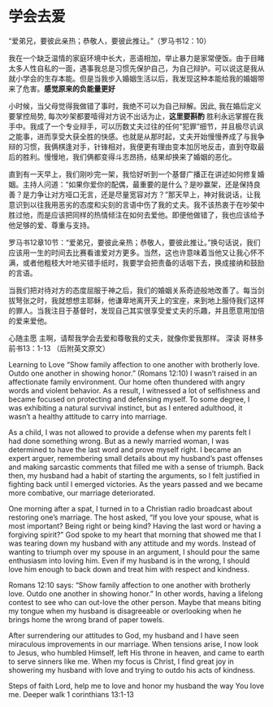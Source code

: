 # 学会去爱
“爱弟兄，要彼此亲热；恭敬人，要彼此推让。”（罗马书12：10）

我在一个缺乏温情的家庭环境中长大，恶语相加，举止暴力是家常便饭。由于目睹太多人性自私的一面，遇事我总是习惯先保护自己，为自己辩护。可以说这是我从就小学会的生存本能。但是当我步入婚姻生活以后，我发现这种本能给我的婚姻带来了危害。__感觉原来的负能量更好__


小时候，当父母觉得我做错了事时，我绝不可以为自己辩解。因此, 我在婚后定义要掌控局势, 每次吵架都要噎得对方说不出话为止，__这里要斟酌__ 胜利永远掌握在我手中。我成了一个专业辩手，可以历数丈夫过往的任何“犯罪”细节，并且极尽讥讽之能事，进而享受大获全胜的快感。也就是从那时起，丈夫开始慢慢养成了与我争辩的习惯，我俩棋逢对手，针锋相对，我便更有理由变本加厉地反击，直到夺取最后的胜利。慢慢地，我们俩都变得斗志昂扬，结果却换来了婚姻的恶化。

直到有一天早上，我们刚吵完一架，我恰好听到一个基督广播正在讲述如何修复婚姻。主持人问道：“如果你爱你的配偶，最重要的是什么？是吵赢架，还是保持良善？是力争让对方哑口无言，还是尽量宽容对方？”那天早上，神对我说话，让我意识到以往我用恶劣的态度和尖刻的言语中伤了我的丈夫。我不该热衷于在吵架中胜过他，而是应该把同样的热情倾注在如何去爱他。即便他做错了，我也应该给予他足够的爱、尊重与支持。

罗马书12章10节：“爱弟兄，要彼此亲热；恭敬人，要彼此推让。”换句话说，我们应该用一生的时间去比赛看谁爱对方更多。当然，这也许意味着当他又让我心怀不满，或者他粗枝大叶地买错手纸时，我要学会把责备的话咽下去，换成接纳和鼓励的言语。

当我们把对待对方的态度屈服于神之后，我们的婚姻关系奇迹般地改善了。每当剑拔弩张之时，我就想想主耶稣，他谦卑地离开天上的宝座，来到地上服侍我们这样的罪人。当我注目于基督时，发现自己其实很享受爱丈夫的乐趣，并且愿意用加倍的爱来爱他。

心随主愿
主啊，请帮我学会去爱和尊敬我的丈夫，就像你爱我那样。
深读
哥林多前书13：1-13
（后附英文原文）


Learning to Love
“Show family affection to one another with brotherly love. Outdo one another in showing honor.” (Romans 12:10)
I wasn’t raised in an affectionate family environment. Our home often thundered with angry words and violent behavior. As a result, I witnessed a lot of selfishness and became focused on protecting and defensing myself. To some degree, I was exhibiting a natural survival instinct, but as I entered adulthood, it wasn’t a healthy attitude to carry into marriage.

As a child, I was not allowed to provide a defense when my parents felt I had done something wrong. But as a newly married woman, I was determined to have the last word and prove myself right. I became an expert arguer, remembering small details about my husband’s past offenses and making sarcastic comments that filled me with a sense of triumph. Back then, my husband had a habit of starting the arguments, so I felt justified in fighting back until I emerged victories. As the years passed and we became more combative, our marriage deteriorated.

One morning after a spat, I turned in to a Christian radio broadcast about restoring one’s marriage. The host asked, “If you love your spouse, what is most important? Being right or being kind? Having the last word or having a forgiving spirit?” God spoke to my heart that morning that showed me that I was tearing down my husband with any attitude and my words. Instead of wanting to triumph over my spouse in an argument, I should pour the same enthusiasm into loving him. Even if my husband is in the wrong, I should love him enough to back down and treat him with respect and kindness.

Romans 12:10 says: “Show family affection to one another with brotherly love. Outdo one another in showing honor.” In other words, having a lifelong contest to see who can out-love the other person. Maybe that means biting my tongue when my husband is disagreeable or overlooking when he brings home the wrong brand of paper towels.

After surrendering our attitudes to God, my husband and I have seen miraculous improvements in our marriage. When tensions arise, I now look to Jesus, who humbled Himself, left His throne in heaven, and came to earth to serve sinners like me. When my focus is Christ, I find great joy in showering my husband with love and trying to outdo his acts of kindness.

Steps of faith
Lord, help me to love and honor my husband the way You love me.
Deeper walk
1 corinthians 13:1-13

